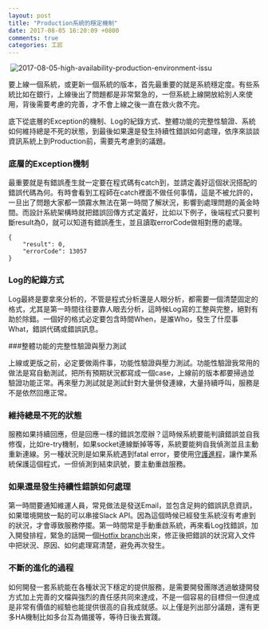 ```yaml
---
layout: post
title: "Production系統的穩定機制"
date: 2017-08-05 16:20:09 +0800
comments: true
categories: 工匠
---
```


​	![2017-08-05-high-availability-production-environment-issu](http://mrshih.github.io/images/2017-08-05-high-availability-production-environment-issue.jpg)

要上線一個系統，或更新一個系統的版本，首先最重要的就是系統穩定度。有些系統比如在銀行，上線後出了問題都是非常緊急的，一但系統上線開放給別人來使用，背後需要考慮的完善，才不會上線之後一直在救火救不完。

底下從底層的Exception的機制、Log的紀錄方式、整體功能的完整性驗證、系統如何維持總是不死的狀態，到最後如果還是發生持續性錯誤如何處理，依序來談談資訊系統上到Production前，需要先考慮到的議題。

### 底層的Exception機制

最重要就是有錯誤產生就一定要在程式碼有catch到，並請定義好這個狀況搭配的錯誤代碼為何。有時會看到工程師在catch裡面不做任何事情，這是不被允許的，一旦出了問題大家都一頭霧水無法在第一時間了解狀況，影響到處理問題的黃金時間。而設計系統架構時就把錯誤回傳方式定義好，比如以下例子，後端程式只要判斷result為0，就可以知道有錯誤產生，並且讀取errorCode做相對應的處理。

```
{
    "result": 0,
    "errorCode": 13057
}
```

### Log的紀錄方式

Log最終是要拿來分析的，不管是程式分析還是人眼分析，都需要一個清楚固定的格式，尤其是第一時間往往要靠人眼去分析，這時候Log寫的工整與完整，絕對有助於除錯。一個好的格式必定要包含時間When，是誰Who，發生了什麼事What，錯誤代碼或錯誤訊息。

###整體功能的完整性驗證與壓力測試

上線或更版之前，必定要做兩件事，功能性驗證與壓力測試。功能性驗證我常用的做法是寫自動測試，把所有預期狀況都寫成一個case，上線前的版本都要掃過並驗證功能正常。再來壓力測試就是測試針對大量併發連線，大量持續呼叫，服務是不是依然回應正常。

### 維持總是不死的狀態

服務如果持續回應，但是回應一樣的錯誤怎麼辦？這時候系統要能判讀錯誤並自我修復，比如re-try機制，如果socket連線斷掉等等，系統要能夠自我偵測並且主動重新連線。另一種狀況則是如果系統遇到fatal error，要使用[守護進程](http://linux.vbird.org/linux_basic/0560daemons.php)，讓作業系統保護這個程式，一但偵測到結束訊號，要主動重啟服務。

### 如果還是發生持續性錯誤如何處理

第一時間要通知維運人員，常見做法是發送Email，並包含足夠的錯誤訊息資訊，如果環境開放一點的可以串接Slack API。因為這個時候已經發生系統沒有考慮到的狀況，才會導致服務停擺。第一時間常是手動重啟系統，再來看Log找錯誤，加入開發排程，緊急的話開一個[Hotfix branch](https://ihower.tw/blog/archives/5140)出來，修正後把錯誤的狀況寫入文件中把狀況、原因、如何處理寫清楚，避免再次發生。

### 不斷的進化的過程

如何開發一套系統能在各種狀況下穩定的提供服務，是需要開發團隊透過敏捷開發方式加上完善的文檔與強烈的責任感共同來達成，不是一個容易的目標但一但達成是非常有價值的經驗也能提供很高的自我成就感。以上僅是列出部分議題，還有更多HA機制比如多台互為備援等，等待日後去實踐。